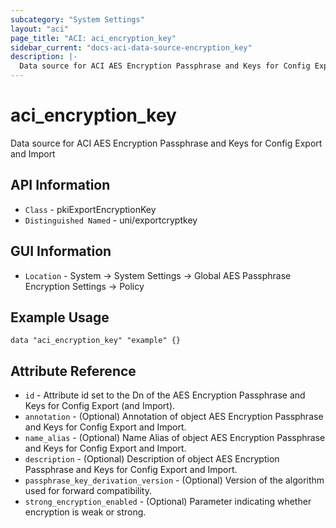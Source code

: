 ```yaml
---
subcategory: "System Settings"
layout: "aci"
page_title: "ACI: aci_encryption_key"
sidebar_current: "docs-aci-data-source-encryption_key"
description: |-
  Data source for ACI AES Encryption Passphrase and Keys for Config Export and Import
---
```


# aci_encryption_key #
Data source for ACI AES Encryption Passphrase and Keys for Config Export and Import

## API Information ##
* `Class` - pkiExportEncryptionKey
* `Distinguished Named` - uni/exportcryptkey

## GUI Information ##
* `Location` - System -> System Settings -> Global AES Passphrase Encryption Settings -> Policy

## Example Usage ##
```hcl
data "aci_encryption_key" "example" {}
```

## Attribute Reference ##
* `id` - Attribute id set to the Dn of the AES Encryption Passphrase and Keys for Config Export (and Import).
* `annotation` - (Optional) Annotation of object AES Encryption Passphrase and Keys for Config Export and Import.
* `name_alias` - (Optional) Name Alias of object AES Encryption Passphrase and Keys for Config Export and Import.
* `description` - (Optional) Description of object AES Encryption Passphrase and Keys for Config Export and Import.
* `passphrase_key_derivation_version` - (Optional) Version of the algorithm used for forward compatibility.
* `strong_encryption_enabled` - (Optional) Parameter indicating whether encryption is weak or strong. 
